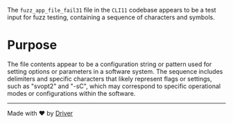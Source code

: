 <!--------------------------------------------------------------------------------->
<!-- IMPORTANT: This file is auto-generated by Driver (https://driver.ai). -------->
<!-- Manual edits may be overwritten on future commits. --------------------------->
<!--------------------------------------------------------------------------------->

The `fuzz_app_file_fail31` file in the `CLI11` codebase appears to be a test input for fuzz testing, containing a sequence of characters and symbols.

# Purpose
The file contents appear to be a configuration string or pattern used for setting options or parameters in a software system. The sequence includes delimiters and specific characters that likely represent flags or settings, such as "svopt2" and "-sC", which may correspond to specific operational modes or configurations within the software.

---
Made with ❤️ by [Driver](https://www.driver.ai/)